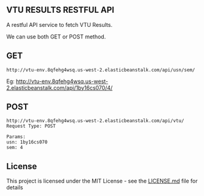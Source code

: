 ## VTU RESULTS RESTFUL API

A restful API service to fetch VTU Results.

We can use both GET or POST method.


## GET
```
http://vtu-env.8qfehg4wsq.us-west-2.elasticbeanstalk.com/api/usn/sem/
```
Eg: http://vtu-env.8qfehg4wsq.us-west-2.elasticbeanstalk.com/api/1by16cs070/4/





## POST
```
http://vtu-env.8qfehg4wsq.us-west-2.elasticbeanstalk.com/api/vtu/
Request Type: POST

Params:
usn: 1by16cs070
sem: 4
```

## License

This project is licensed under the MIT License - see the [LICENSE.md](LICENSE.md) file for details
